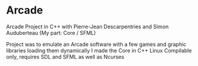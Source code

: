 # Arcade
Arcade Project in C++ with Pierre-Jean Descarpentries and Simon Auduberteau (My part: Core / SFML)


Project was to emulate an Arcade software with a few games and graphic libraries loading them dynamically
I made the Core in C++ 
Linux Compilable only, requires SDL and SFML as well as Ncurses

